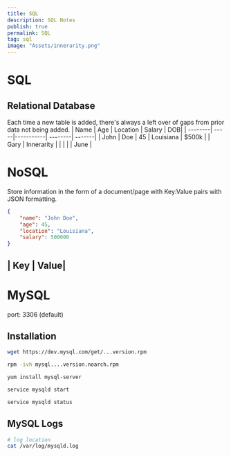 ```yaml
---
title: SQL
description: SQL Notes
publish: true
permalink: SQL
tag: sql
image: "Assets/innerarity.png"
---
```

# SQL
## Relational Database
Each time a new table is added, there's always a left over of gaps from prior data not being added. 
| Name | Age | Location | Salary | DOB| 
| --------| -----|-----------| --------| -------|
| John | Doe | 45 | Louisiana | $500k |
| Gary | Innerarity | | | | | June |

# NoSQL 
Store information in the form of a document/page with Key:Value pairs with JSON formatting.
```json
{
	"name": "John Doe",
	"age": 45,
	"location": "Louisiana",
	"salary": 500000
}
```

| Key | Value|
---
# MySQL
port: 3306 (default)
## Installation
```bash
wget https://dev.mysql.com/get/...version.rpm

rpm -ivh mysql....version.noarch.rpm

yum install mysql-server

service mysqld start

service mysqld status
```

## MySQL Logs
```bash
# log location
cat /var/log/mysqld.log 
```